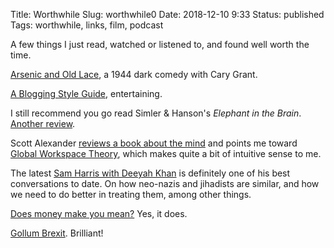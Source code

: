 Title: Worthwhile
Slug: worthwhile0
Date: 2018-12-10 9:33
Status: published
Tags: worthwhile, links, film, podcast

A few things I just read, watched or listened to, and found well worth the time.

[Arsenic and Old Lace](https://en.wikipedia.org/wiki/Arsenic_and_Old_Lace_(film)), a 1944 dark comedy with Cary Grant.

[A Blogging Style Guide](https://robertheaton.com/2018/12/06/a-blogging-style-guide/), entertaining.

I still recommend you go read Simler & Hanson's *Elephant in the Brain*. [Another review](http://msls.net/2018/08/16/the-elephant-in-the-brain/).

Scott Alexander [reviews a book about the mind](http://slatestarcodex.com/2018/11/28/book-review-the-mind-illuminated/) and points me toward [Global Workspace Theory](https://en.wikipedia.org/wiki/Global_workspace_theory), which makes quite a bit of intuitive sense to me.

The latest [Sam Harris with Deeyah
Khan](https://samharris.org/podcasts/144-conquering-hate/) is definitely one of
his best conversations to date. On how neo-nazis and jihadists are similar, and how we
need to do better in treating them, among other things.

[Does money make you mean?](https://www.ted.com/talks/paul_piff_does_money_make_you_mean) Yes, it does.

[Gollum Brexit](https://www.youtube.com/watch?v=Tjp5OmoDYQM). Brilliant!

